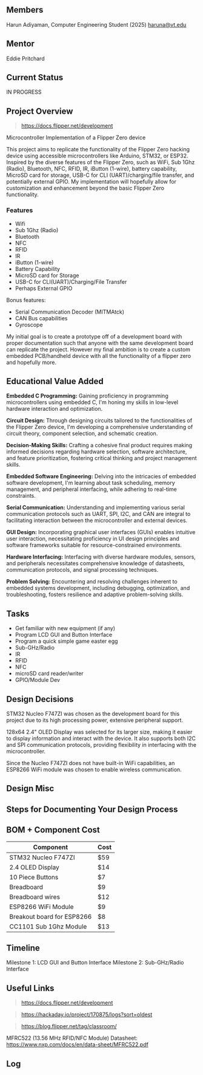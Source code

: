 ## Members

Harun Adiyaman, Computer Engineering Student (2025)
haruna@vt.edu

## Mentor

Eddie Pritchard

## Current Status

IN PROGRESS

## Project Overview

> https://docs.flipper.net/development

Microcontroller Implementation of a Flipper Zero device

This project aims to replicate the functionality of the Flipper Zero hacking device using accessible microcontrollers like Arduino, STM32, or ESP32. Inspired by the diverse features of the Flipper Zero, such as WiFi, Sub 1Ghz (Radio), Bluetooth, NFC, RFID, IR, iButton (1-wire), battery capability, MicroSD card for storage, USB-C for CLI (UART)/charging/file transfer, and potentially external GPIO. My implementation will hopefully allow for customization and enhancement beyond the basic Flipper Zero functionality.

### Features

- Wifi
- Sub 1Ghz (Radio)
- Bluetooth
- NFC
- RFID
- IR
- iButton (1-wire)
- Battery Capability
- MicroSD card for Storage
- USB-C for CLI(UART)/Charging/File Transfer
- Perhaps External GPIO

Bonus features:

- Serial Communication Decoder (MITMAtck)
- CAN Bus capabilities
- Gyroscope

My initial goal is to create a prototype off of a development board with proper documentation such that anyone with the same development board can replicate the project. However my final ambition is to create a custom embedded PCB/handheld device with all the functionality of a flipper zero and hopefully more.

## Educational Value Added

**Embedded C Programming:** Gaining proficiency in programming microcontrollers using embedded C, I'm honing my skills in low-level hardware interaction and optimization.

**Circuit Design:** Through designing circuits tailored to the functionalities of the Flipper Zero device, I'm developing a comprehensive understanding of circuit theory, component selection, and schematic creation.

**Decision-Making Skills:** Crafting a cohesive final product requires making informed decisions regarding hardware selection, software architecture, and feature prioritization, fostering critical thinking and project management skills.

**Embedded Software Engineering:** Delving into the intricacies of embedded software development, I'm learning about task scheduling, memory management, and peripheral interfacing, while adhering to real-time constraints.

**Serial Communication:** Understanding and implementing various serial communication protocols such as UART, SPI, I2C, and CAN are integral to facilitating interaction between the microcontroller and external devices.

**GUI Design:** Incorporating graphical user interfaces (GUIs) enables intuitive user interaction, necessitating proficiency in UI design principles and software frameworks suitable for resource-constrained environments.

**Hardware Interfacing:** Interfacing with diverse hardware modules, sensors, and peripherals necessitates comprehensive knowledge of datasheets, communication protocols, and signal processing techniques.

**Problem Solving:** Encountering and resolving challenges inherent to embedded systems development, including debugging, optimization, and troubleshooting, fosters resilience and adaptive problem-solving skills.

## Tasks

<!-- Your Text Here. You may work with your mentor on this later when they are assigned -->

- Get familiar with new equipment (if any)
- Program LCD GUI and Button Interface
- Program a quick simple game easter egg
- Sub-GHz/Radio
- IR
- RFID
- NFC
- microSD card reader/writer
- GPIO/Module Dev

## Design Decisions

<!-- Your Text Here. You may work with your mentor on this later when they are assigned -->

STM32 Nucleo F747ZI was chosen as the development board for this project due to its high processing power, extensive peripheral support.

128x64 2.4" OLED Display was selected for its larger size, making it easier to display information and interact with the device. It also supports both I2C and SPI communication protocols, providing flexibility in interfacing with the microcontroller.

Since the Nucleo F747ZI does not have built-in WiFi capabilities, an ESP8266 WiFi module was chosen to enable wireless communication.

## Design Misc

<!-- Your Text Here. You may work with your mentor on this later when they are assigned -->

## Steps for Documenting Your Design Process

<!-- Your Text Here. You may work with your mentor on this later when they are assigned -->

## BOM + Component Cost

<!-- Your Text Here. You may work with your mentor on this later when they are assigned -->

| Component                  | Cost |
| -------------------------- | ---- |
| STM32 Nucleo F747ZI        | $59  |
| 2.4 OLED Display           | $14  |
| 10 Piece Buttons           | $7   |
| Breadboard                 | $9   |
| Breadboard wires           | $12  |
| ESP8266 WiFi Module        | $9   |
| Breakout board for ESP8266 | $8   |
| CC1101 Sub 1Ghz Module     | $13  |

## Timeline

<!-- Your Text Here. You may work with your mentor on this later when they are assigned -->

Milestone 1: LCD GUI and Button Interface
Milestone 2: Sub-GHz/Radio Interface

## Useful Links

<!-- Your Text Here. You may work with your mentor on this later when they are assigned -->

> https://docs.flipper.net/development

> https://hackaday.io/project/170875/logs?sort=oldest

> https://blog.flipper.net/tag/classroom/

MFRC522 (13.56 MHz RFID/NFC Module) Datasheet:
https://www.nxp.com/docs/en/data-sheet/MFRC522.pdf

## Log

<!-- Your Text Here. You may work with your mentor on this later when they are assigned -->
